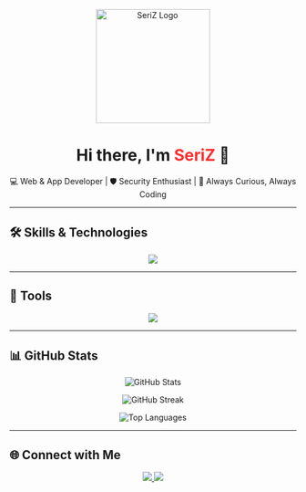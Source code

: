 <!-- Profile Logo -->
<p align="center">
  <img src="Untitled design (20).png" alt="SeriZ Logo" width="200"/>
</p>

<h1 align="center">Hi there, I'm <span style="color:#ff2e2e;">SeriZ</span> 👋</h1>

<p align="center">
  💻 Web & App Developer | 🛡 Security Enthusiast | 🚀 Always Curious, Always Coding
</p>

---

## 🛠 Skills & Technologies

<p align="center">
  <img src="https://skillicons.dev/icons?i=c,cs,cpp,php,java,js,html,css,python,django" />
</p>

---

## 🔧 Tools

<p align="center">
  <img src="https://skillicons.dev/icons?i=vscode,visualstudio,git,github" />
</p>

---

## 📊 GitHub Stats

<p align="center">
  <img src="https://github-readme-stats.vercel.app/api?username=YOUR_GITHUB_USERNAME&show_icons=true&theme=tokyonight" alt="GitHub Stats"/>
</p>

<p align="center">
  <img src="https://github-readme-streak-stats.herokuapp.com/?user=YOUR_GITHUB_USERNAME&theme=tokyonight" alt="GitHub Streak"/>
</p>

<p align="center">
  <img src="https://github-readme-stats.vercel.app/api/top-langs/?username=YOUR_GITHUB_USERNAME&layout=compact&theme=tokyonight" alt="Top Languages"/>
</p>

---

## 🌐 Connect with Me

<p align="center">
  <a href="https://t.me/YOUR_TELEGRAM">
    <img src="https://skillicons.dev/icons?i=telegram" />
  </a>
  <a href="mailto:YOUR_EMAIL@gmail.com">
    <img src="https://skillicons.dev/icons?i=gmail" />
  </a>
</p>
